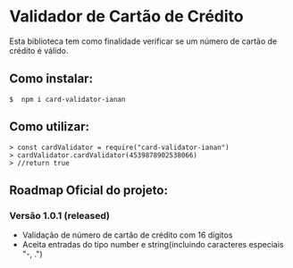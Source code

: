 # Validador de Cartão de Crédito

Esta biblioteca tem como finalidade verificar se um número de cartão de crédito é válido.

## Como instalar:

    $  npm i card-validator-ianan

## Como utilizar:

    > const cardValidator = require("card-validator-ianan")
    > cardValidator.cardValidator(4539878902538066)
    > //return true

## Roadmap Oficial do projeto:

###  Versão 1.0.1 (released)

 - Validação de número de cartão de crédito com 16 dígitos
 - Aceita entradas do tipo number e string(incluindo caracteres especiais "-, .")